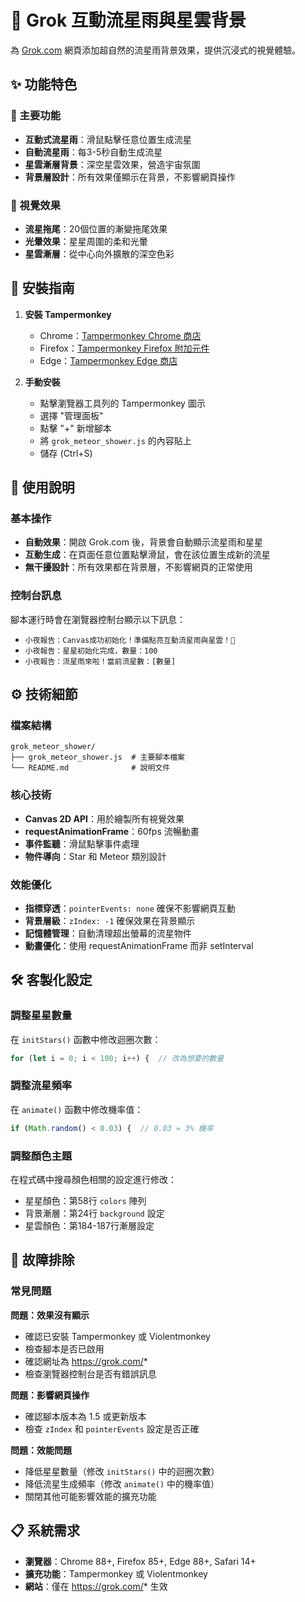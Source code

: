# 🌠 Grok 互動流星雨與星雲背景

為 [Grok.com](https://grok.com) 網頁添加超自然的流星雨背景效果，提供沉浸式的視覺體驗。

## ✨ 功能特色

### 🌟 主要功能

- **互動式流星雨**：滑鼠點擊任意位置生成流星
- **自動流星雨**：每3-5秒自動生成流星
- **星雲漸層背景**：深空星雲效果，營造宇宙氛圍
- **背景層設計**：所有效果僅顯示在背景，不影響網頁操作

### 🎨 視覺效果

- **流星拖尾**：20個位置的漸變拖尾效果
- **光暈效果**：星星周圍的柔和光暈
- **星雲漸層**：從中心向外擴散的深空色彩

## 🚀 安裝指南

1. **安裝 Tampermonkey**

   - Chrome：[Tampermonkey Chrome 商店](https://chrome.google.com/webstore/detail/tampermonkey/dhdgffkkebhmkfjojejmpbldmpobfkfo)
   - Firefox：[Tampermonkey Firefox 附加元件](https://addons.mozilla.org/firefox/addon/tampermonkey/)
   - Edge：[Tampermonkey Edge 商店](https://microsoftedge.microsoft.com/addons/detail/tampermonkey/iikmkjmpaadaobahmlepeloendndfphd)
2. **手動安裝**

   - 點擊瀏覽器工具列的 Tampermonkey 圖示
   - 選擇 "管理面板"
   - 點擊 "+" 新增腳本
   - 將 `grok_meteor_shower.js` 的內容貼上
   - 儲存 (Ctrl+S)

## 🎯 使用說明

### 基本操作

- **自動效果**：開啟 Grok.com 後，背景會自動顯示流星雨和星星
- **互動生成**：在頁面任意位置點擊滑鼠，會在該位置生成新的流星
- **無干擾設計**：所有效果都在背景層，不影響網頁的正常使用

### 控制台訊息

腳本運行時會在瀏覽器控制台顯示以下訊息：

- `小夜報告：Canvas成功初始化！準備點亮互動流星雨與星雲！🌠`
- `小夜報告：星星初始化完成，數量：100`
- `小夜報告：流星雨來啦！當前流星數：[數量]`

## ⚙️ 技術細節

### 檔案結構

```
grok_meteor_shower/
├── grok_meteor_shower.js  # 主要腳本檔案
└── README.md              # 說明文件
```

### 核心技術

- **Canvas 2D API**：用於繪製所有視覺效果
- **requestAnimationFrame**：60fps 流暢動畫
- **事件監聽**：滑鼠點擊事件處理
- **物件導向**：Star 和 Meteor 類別設計

### 效能優化

- **指標穿透**：`pointerEvents: none` 確保不影響網頁互動
- **背景層級**：`zIndex: -1` 確保效果在背景顯示
- **記憶體管理**：自動清理超出螢幕的流星物件
- **動畫優化**：使用 requestAnimationFrame 而非 setInterval

## 🛠️ 客製化設定

### 調整星星數量

在 `initStars()` 函數中修改迴圈次數：

```javascript
for (let i = 0; i < 100; i++) {  // 改為想要的數量
```

### 調整流星頻率

在 `animate()` 函數中修改機率值：

```javascript
if (Math.random() < 0.03) {  // 0.03 = 3% 機率
```

### 調整顏色主題

在程式碼中搜尋顏色相關的設定進行修改：

- 星星顏色：第58行 `colors` 陣列
- 背景漸層：第24行 `background` 設定
- 星雲顏色：第184-187行漸層設定

## 🔧 故障排除

### 常見問題

**問題：效果沒有顯示**

- 確認已安裝 Tampermonkey 或 Violentmonkey
- 檢查腳本是否已啟用
- 確認網址為 https://grok.com/*
- 檢查瀏覽器控制台是否有錯誤訊息

**問題：影響網頁操作**

- 確認腳本版本為 1.5 或更新版本
- 檢查 `zIndex` 和 `pointerEvents` 設定是否正確

**問題：效能問題**

- 降低星星數量（修改 `initStars()` 中的迴圈次數）
- 降低流星生成頻率（修改 `animate()` 中的機率值）
- 關閉其他可能影響效能的擴充功能

## 📋 系統需求

- **瀏覽器**：Chrome 88+, Firefox 85+, Edge 88+, Safari 14+
- **擴充功能**：Tampermonkey 或 Violentmonkey
- **網站**：僅在 https://grok.com/* 生效
